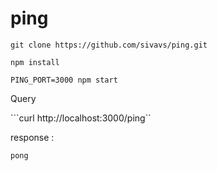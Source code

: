 # ping

```git clone https://github.com/sivavs/ping.git```

```npm install```

```PING_PORT=3000 npm start```

Query 

```curl http://localhost:3000/ping``

response : 

``` pong ```